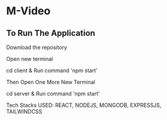# M-Video
## To Run The Application
Download the repository

Open new terminal

cd client &
Run command 'npm start'

Then Open One More New Terminal

cd server &
Run command 'npm start'

Tech Stacks USED: REACT, NODEJS, MONGODB, EXPRESSJS, TAILWINDCSS

